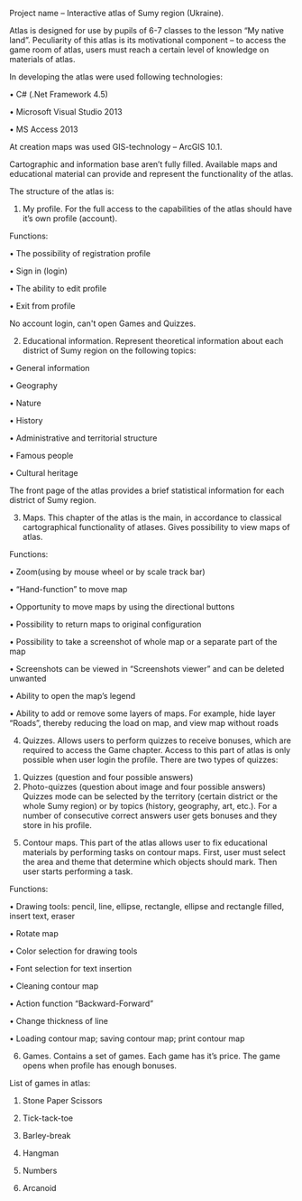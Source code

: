 Project name – Interactive atlas of Sumy region (Ukraine).

Atlas is designed for use by pupils of 6-7 classes to the lesson “My native land”. Peculiarity of this atlas is its motivational component – to access the game room of atlas, users must reach a certain level of knowledge on materials of atlas.

In developing the atlas were used following technologies:

•	C# (.Net Framework 4.5)

•	Microsoft Visual Studio 2013

•	MS Access 2013

At creation maps was used GIS-technology – ArcGIS 10.1.

Cartographic and information base aren’t fully filled. Available maps and educational material can provide and represent the functionality of the atlas. 

The structure of the atlas is:

1) My profile. For the full access to the capabilities of the atlas should have it’s own profile (account).

Functions:

•	The possibility of registration profile

•	Sign in (login)

•	The ability to edit profile

•	Exit from profile

No account login, can't open Games and Quizzes.

2) Educational information. Represent theoretical information about each district of Sumy region on the following topics:

•	General information

• Geography

•	Nature

•	History

•	Administrative and territorial structure

•	Famous people

•	Cultural heritage

The front page of the atlas provides a brief statistical information for each district of Sumy region.

3) Maps. This chapter of the atlas is the main, in accordance to classical cartographical functionality of atlases. Gives possibility to view maps of atlas.

Functions:

•	Zoom(using by mouse wheel or by scale track bar)

•	“Hand-function” to move map

•	Opportunity to move maps by using the directional buttons

•	Possibility to return maps to original configuration

•	Possibility to take a screenshot of whole map or a separate part of the map

•	Screenshots can be viewed in “Screenshots viewer” and can be deleted unwanted

•	Ability to open the map’s legend

•	Ability to add or remove some layers of maps. For example, hide layer “Roads”, thereby reducing the load on map, and view map without roads

4) Quizzes. Allows users to perform quizzes to receive bonuses, which are required to access the Game chapter. Access to this part of atlas is only possible when user login the profile.
There are two types of quizzes:

1.	Quizzes (question and four possible answers)
2.	Photo-quizzes (question about image and four possible answers)
Quizzes mode can be selected by the territory (certain district or the whole Sumy region) or by topics (history, geography, art, etc.).
For a number of consecutive correct answers user gets bonuses and they store in his profile.

5) Contour maps. This part of the atlas allows user to fix educational materials by performing tasks on contour maps.
First, user must select the area and theme that determine which objects should mark.  Then user starts performing a task.

Functions:

•	Drawing tools: pencil, line, ellipse, rectangle, ellipse and rectangle filled, insert text, eraser

•	Rotate map

•	Color selection for drawing tools

•	Font selection for text insertion

•	Cleaning contour map

•	Action function “Backward-Forward”

•	Change thickness of line

•	Loading contour map; saving contour map; print contour map

6) Games. Contains a set of games. Each game has it’s price. The game opens when profile has enough bonuses.

List of games in atlas:

1.	Stone Paper Scissors
	
2.	Tick-tack-toe

3.	Barley-break
	
4.	Hangman
	
5.	Numbers

6.	Arcanoid
